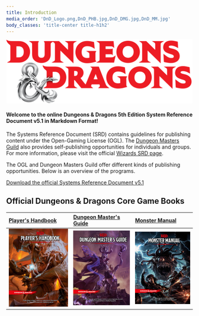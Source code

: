 ```yaml
---
title: Introduction
media_order: 'DnD_Logo.png,DnD_PHB.jpg,DnD_DMG.jpg,DnD_MM.jpg'
body_classes: 'title-center title-h1h2'
---
```


![D&D Logo](DnD_Logo.png)

#### Welcome to the online Dungeons & Dragons 5th Edition System Reference Document v5.1 in Markdown Format!

The Systems Reference Document (SRD) contains guidelines for publishing content under the Open-Gaming License (OGL). The [Dungeon Masters Guild](http://dungeonmastersguild.com/) also provides self-publishing opportunities for individuals and groups. For more information, please visit the official [Wizards SRD page](http://dnd.wizards.com/articles/features/systems-reference-document-srd).

The OGL and Dungeon Masters Guild offer different kinds of publishing opportunities. Below is an overview of the programs.

[Download the official Systems Reference Document v5.1](http://media.wizards.com/2016/downloads/DND/SRD-OGL_V5.1.pdf)

## Official Dungeons & Dragons Core Game Books

|  [Player's Handbook](https://www.amazon.com/Players-Handbook-Dungeons-Dragons-Wizards/dp/0786965606/ref=asap_bc?ie=UTF8)  |  [Dungeon Master's Guide](https://www.amazon.com/Dungeon-Masters-Guide-Core-Rulebook/dp/0786965622/ref=asap_bc?ie=UTF8)  |  [Monster Manual](https://www.amazon.com/Monster-Manual-Core-Rulebook-Wizards/dp/0786965614/ref=asap_bc?ie=UTF8)  |
|  :-----          |  :-----          |  :-----          |
|  ![PHB](DnD_PHB.jpg) |  ![DMG](DnD_DMG.jpg) |  ![MM](DnD_MM.jpg) |





